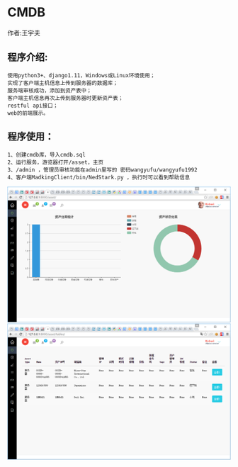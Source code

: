 CMDB
==
作者:王宇夫    

## 程序介绍:     
    使用python3+、django1.11，Windows或Linux环境使用；    
	实现了客户端主机信息上传到服务器的数据库；
	服务端审核成功，添加到资产表中；
	客户端主机信息再次上传到服务器时更新资产表；
	restful api接口；
	web的前端展示。

## 程序使用：     
	1、创建cmdb库，导入cmdb.sql      
	2、运行服务，游览器打开/asset，主页    
	3、/admin ，管理员审核功能在admin里写的 密码wangyufu/wangyufu1992    
	4、客户端MadkingClient/bin/NedStark.py ，执行时可以看到帮助信息    
	
![](https://github.com/wangyufu/CMDB/blob/master/static/1.png)
![](https://github.com/wangyufu/CMDB/blob/master/static/2.png)
